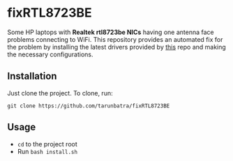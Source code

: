 # fixRTL8723BE
Some HP laptops with **Realtek rtl8723be NICs** having one antenna face problems connecting to WiFi. This repository provides an automated fix for the problem by installing the latest drivers provided by [this](https://github.com/lwfinger/rtlwifi_new) repo and making the necessary configurations.

## Installation
Just clone the project. To clone, run:

`git clone https://github.com/tarunbatra/fixRTL8723BE`

## Usage
- `cd` to the project root
- Run `bash install.sh`
